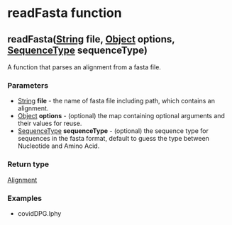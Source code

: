 readFasta function
==================
readFasta([String](../types/String.md) **file**, [Object](../types/Object.md) **options**, [SequenceType](../types/SequenceType.md) **sequenceType**)
-----------------------------------------------------------------------------------------------------------------------------------------------------

A function that parses an alignment from a fasta file.

### Parameters

- [String](../types/String.md) **file** - the name of fasta file including path, which contains an alignment.
- [Object](../types/Object.md) **options** - (optional) the map containing optional arguments and their values for reuse.
- [SequenceType](../types/SequenceType.md) **sequenceType** - (optional) the sequence type for sequences in the fasta format, default to guess the type between Nucleotide and Amino Acid.

### Return type

[Alignment](../types/Alignment.md)


### Examples

- covidDPG.lphy



